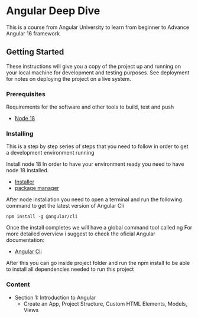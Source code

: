 # Angular Deep Dive

This is a course from Angular University to learn from beginner to Advance Angular 16 framework  

## Getting Started

These instructions will give you a copy of the project up and running on
your local machine for development and testing purposes. See deployment
for notes on deploying the project on a live system.

### Prerequisites

Requirements for the software and other tools to build, test and push 
- [Node 18](https://nodejs.org/en/download)

### Installing

This is a step by step series of steps that you need to follow in order to get a development
environment running

Install node 18
In order to have your environment ready you need to have node 18 installed.
- [Installer](https://nodejs.org/en/download)
- [package manager](https://nodejs.org/en/download/package-manager)  

After node installation you need to open a terminal and run the following command to get the latest version of Angular Cli

    npm install -g @angular/cli

Once the install completes we will have a global command tool called ng
For more detailed overview i suggest to check the oficial Angular documentation:
- [Angular Cli](https://angular.io/cli)

After this you can go inside project folder and run the npm install to be able to install all dependencies needed to run this  project 

### Content
- Section 1: Introduction to Angular
    - Create an App, Project Structure, Custom HTML Elements, Models, Views
